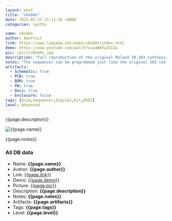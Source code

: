 ```yaml
---
layout: post
title: "x0xb0x"
date: 2025-02-17 11:11:56 +0000
categories: synths

name: x0xb0x
author: Adafruit
link: https://www.ladyada.net/make/x0xb0x/index.html
demo: https://www.youtube.com/watch?v=paWAYuZ5I2w
pic: /pics/x0xb0x.jpg
description: "Full reproduction of the original Roland TB-303 synthesizer, with fully functional sequencer. "
notes: "The sequencer can be programmed just like the original 303 (ok its actually a little easier, we think) and can be used to control other synthesizers via any of its various output formats. 128 banks of track memory and 64 banks of pattern memory are stored in onboard EEPROM, no battery-backup is needed!"
artifacts:
  - Schematic: true
  - PCB: true
  - BOM: true
  - FW: true
  - Docs: true
  - Enclosure: false
tags: [Drum,Sequencer,Digital,Kit,MIDI]
level: Advanced
---
```


{{page.description}}

![{{page.name}}]({{page.pic}})

{{page.notes}}

### All DB data
- Name: **{{page.name}}**
- Author: **{{page.author}}**
- Link: [{{page.link}}]({{page.link}})
- Demo: [{{page.demo}}]({{page.demo}})
- Picture: [{{page.pic}}]({{page.pic}})
- Description: **{{page.description}}**
- Notes: **{{page.notes}}**
- Artifacts: **{{page.artifacts}}**
- Tags: **{{page.tags}}**
- Level: **{{page.level}}**
